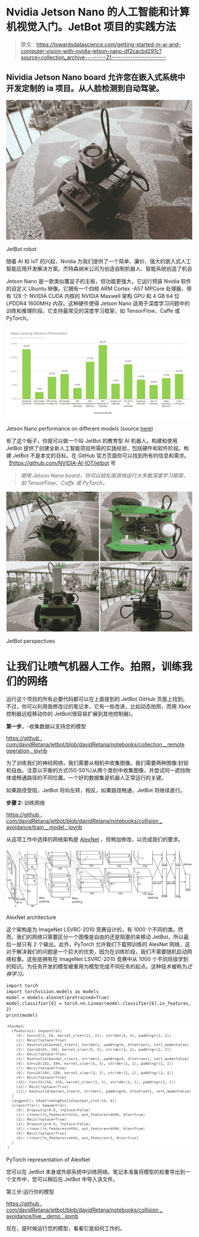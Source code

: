 # Nvidia Jetson Nano 的人工智能和计算机视觉入门。JetBot 项目的实践方法

> 原文：<https://towardsdatascience.com/getting-started-in-ai-and-computer-vision-with-nvidia-jetson-nano-df2cacbd291c?source=collection_archive---------21----------------------->

## Nividia Jetson Nano board 允许您在嵌入式系统中开发定制的 ia 项目。从人脸检测到自动驾驶。

![](img/2897ed853093f836b8dcea1b2e5a791f.png)

JetBot robot

随着 AI 和 IoT 的兴起，Nvidia 为我们提供了一个简单、廉价、强大的嵌入式人工智能应用开发解决方案。杰特森纳米公司为创造自制机器人、智能系统创造了机会

Jetson Nano 是一款类似覆盆子的主板，但功能更强大，它运行预装 Nvidia 软件的自定义 Ubuntu 映像。它拥有一个四核 ARM Cortex -A57 MPCore 处理器、带有 128 个 NVIDIA CUDA 内核的 NVIDIA Maxwell 架构 GPU 和 4 GB 64 位 LPDDR4 1600MHz 内存。这种硬件使得 Jetson Nano 适用于深度学习问题中的训练和推理阶段。它支持最常见的深度学习框架，如 TensorFlow、Caffe 或 PyTorch。

![](img/488ee013f4cf1509c978d9b2729f3eaa.png)

Jetson Nano performance on different models (source [here](https://developer.nvidia.com/embedded/jetson-nano-dl-inference-benchmarks))

有了这个板子，你就可以做一个叫 JetBot 的教育型 AI 机器人。构建和使用 JetBot 提供了创建全新人工智能项目所需的实践经验，包括硬件和软件阶段。构建 JetBot 不是本文的目标。在 GitHub 官方页面你可以找到所有的信息和需求。【https://github.com/NVIDIA-AI-IOT/jetbot 号

> *使用 Jetson Nano board，你可以轻松高效地运行大多数深度学习框架，如 TensorFlow、Caffe 或 PyTorch。*

![](img/4a47b9e8455f11c7d33a07452b650b2a.png)

JetBot perspectives

# 让我们让喷气机器人工作。拍照，训练我们的网络

运行这个项目的所有必要代码都可以在上面提到的 JetBot GitHub 页面上找到。不过，你可以利用我修改过的笔记本，它有一些改进，比如动态拍照，而用 Xbox 控制器远程移动你的 JetBot(很容易扩展到其他控制器)。

**第一步**。-收集数据以支持您的模型

[https://github . com/davidRetana/jetbot/blob/davidRetana/notebooks/collection _ remote operation . ipynb](https://github.com/davidRetana/jetbot/blob/davidretana/notebooks/collision_avoidance/data_collection_teleoperation.ipynb)

为了训练我们的神经网络，我们需要从相机中收集图像。我们需要两种图像:封锁和自由。注意以平衡的方式(50-50%)从两个类别中收集图像，并尝试同一遮挡物体或畅通路径的不同位置。一个好的数据集是机器人正常运行的关键。

如果路径受阻，JetBot 将向左转，相反，如果路径畅通，JetBot 将继续直行。

**步骤 2:** 训练网络

[https://github . com/davidRetana/jetbot/blob/davidRetana/notebooks/collision _ avoidance/train _ model . ipynb](https://github.com/davidRetana/jetbot/blob/davidretana/notebooks/collision_avoidance/train_model.ipynb)

从这项工作中选择的网络架构是 [AlexNet](https://papers.nips.cc/paper/4824-imagenet-classification-with-deep-convolutional-neural-networks.pdf) ，但稍加修改，以完成我们的要求。

![](img/da3f6fc2d0b1d396f2638312c9113d37.png)

AlexNet architecture

这个架构是为 ImageNet LSVRC-2010 竞赛设计的，有 1000 个不同的类。然而，我们的网络只需要区分一个图像是自由的还是阻塞的来移动 JetBot，所以最后一层只有 2 个输出。此外，PyTorch 允许我们下载预训练的 AlexNet 网络，这对于解决我们的问题是一个巨大的优势，因为在训练阶段，我们不需要随机启动网络权重。这些层拥有在 ImageNet LSVRC-2010 竞赛中从 1000 个不同班级学到的知识。为任务开发的模型被重用为模型完成不同任务的起点。这种技术被称为*迁移学习。*

```
import torch
import torchvision.models as models
model = models.alexnet(pretrained=True)
model.classifier[6] = torch.nn.Linear(model.classifier[6].in_features, 2)
print(model)
```

![](img/ee0e6a335577972e74df1f0dfa13b4c5.png)

PyTorch representation of AlexNet

您可以在 JetBot 本身或外部系统中训练网络。笔记本准备将模型的权重导出到一个文件中，您可以稍后在 JetBot 中导入该文件。

第三步:运行你的模型

[https://github . com/davidRetana/jetbot/blob/davidRetana/notebooks/collision _ avoidance/live _ demo . ipynb](https://github.com/davidRetana/jetbot/blob/davidretana/notebooks/collision_avoidance/live_demo.ipynb)

现在，是时候运行您的模型，看看它是如何工作的。